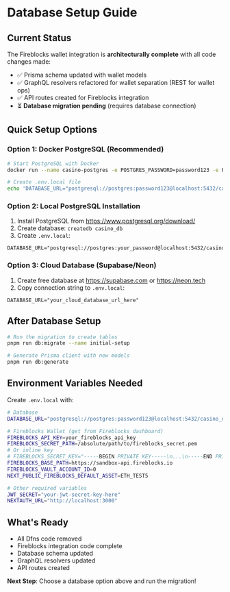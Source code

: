 # Database Setup Guide

## Current Status
The Fireblocks wallet integration is **architecturally complete** with all code changes made:
- ✅ Prisma schema updated with wallet models
- ✅ GraphQL resolvers refactored for wallet separation (REST for wallet ops)
- ✅ API routes created for Fireblocks integration
- ⏳ **Database migration pending** (requires database connection)

## Quick Setup Options

### Option 1: Docker PostgreSQL (Recommended)
```bash
# Start PostgreSQL with Docker
docker run --name casino-postgres -e POSTGRES_PASSWORD=password123 -e POSTGRES_DB=casino_db -p 5432:5432 -d postgres:15

# Create .env.local file
echo 'DATABASE_URL="postgresql://postgres:password123@localhost:5432/casino_db"' > .env.local
```

### Option 2: Local PostgreSQL Installation
1. Install PostgreSQL from https://www.postgresql.org/download/
2. Create database: `createdb casino_db`
3. Create `.env.local`:
```
DATABASE_URL="postgresql://postgres:your_password@localhost:5432/casino_db"
```

### Option 3: Cloud Database (Supabase/Neon)
1. Create free database at https://supabase.com or https://neon.tech
2. Copy connection string to `.env.local`:
```
DATABASE_URL="your_cloud_database_url_here"
```

## After Database Setup
```bash
# Run the migration to create tables
pnpm run db:migrate --name initial-setup

# Generate Prisma client with new models
pnpm run db:generate
```

## Environment Variables Needed
Create `.env.local` with:
```bash
# Database
DATABASE_URL="postgresql://postgres:password123@localhost:5432/casino_db"

# Fireblocks Wallet (get from Fireblocks dashboard)
FIREBLOCKS_API_KEY=your_fireblocks_api_key
FIREBLOCKS_SECRET_PATH=/absolute/path/to/fireblocks_secret.pem
# Or inline key
# FIREBLOCKS_SECRET_KEY="-----BEGIN PRIVATE KEY-----\n...\n-----END PRIVATE KEY-----"
FIREBLOCKS_BASE_PATH=https://sandbox-api.fireblocks.io
FIREBLOCKS_VAULT_ACCOUNT_ID=0
NEXT_PUBLIC_FIREBLOCKS_DEFAULT_ASSET=ETH_TEST5

# Other required variables
JWT_SECRET="your-jwt-secret-key-here"
NEXTAUTH_URL="http://localhost:3000"
```

## What's Ready
- All Dfns code removed 
- Fireblocks integration code complete 
- Database schema updated 
- GraphQL resolvers updated 
- API routes created 

**Next Step**: Choose a database option above and run the migration!

